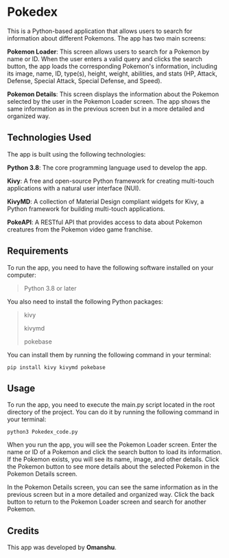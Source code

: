 # Pokedex
This is a Python-based application that allows users to search for information about different Pokemons. The app has two main screens:

**Pokemon Loader**: This screen allows users to search for a Pokemon by name or ID. When the user enters a valid query and clicks the search button, the app loads the corresponding Pokemon's information, including its image, name, ID, type(s), height, weight, abilities, and stats (HP, Attack, Defense, Special Attack, Special Defense, and Speed).

**Pokemon Details**: This screen displays the information about the Pokemon selected by the user in the Pokemon Loader screen. The app shows the same information as in the previous screen but in a more detailed and organized way.

## Technologies Used
The app is built using the following technologies:

**Python 3.8**: The core programming language used to develop the app.

**Kivy**: A free and open-source Python framework for creating multi-touch applications with a natural user interface (NUI).

**KivyMD**: A collection of Material Design compliant widgets for Kivy, a Python framework for building multi-touch applications.

**PokeAPI**: A RESTful API that provides access to data about Pokemon creatures from the Pokemon video game franchise.

## Requirements
To run the app, you need to have the following software installed on your computer:

> Python 3.8 or later
> 
You also need to install the following Python packages:

>kivy
>
>kivymd
>
>pokebase

You can install them by running the following command in your terminal:
```
pip install kivy kivymd pokebase
```
## Usage
To run the app, you need to execute the main.py script located in the root directory of the project. You can do it by running the following command in your terminal:
```
python3 Pokedex_code.py
```
When you run the app, you will see the Pokemon Loader screen. Enter the name or ID of a Pokemon and click the search button to load its information. If the Pokemon exists, you will see its name, image, and other details. Click the Pokemon button to see more details about the selected Pokemon in the Pokemon Details screen.

In the Pokemon Details screen, you can see the same information as in the previous screen but in a more detailed and organized way. Click the back button to return to the Pokemon Loader screen and search for another Pokemon.

## Credits
This app was developed by **Omanshu**.
